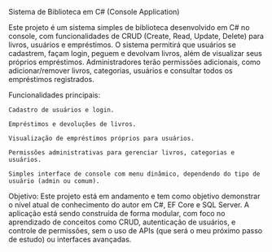 Sistema de Biblioteca em C# (Console Application)

Este projeto é um sistema simples de biblioteca desenvolvido em C# no console, com funcionalidades de CRUD (Create, Read, Update, Delete) para livros, usuários e empréstimos. O sistema permitirá que usuários se cadastrem, façam login, peguem e devolvam livros, além de visualizar seus próprios empréstimos. Administradores terão permissões adicionais, como adicionar/remover livros, categorias, usuários e consultar todos os empréstimos registrados.

Funcionalidades principais:

    Cadastro de usuários e login.

    Empréstimos e devoluções de livros.

    Visualização de empréstimos próprios para usuários.

    Permissões administrativas para gerenciar livros, categorias e usuários.

    Simples interface de console com menu dinâmico, dependendo do tipo de usuário (admin ou comum).

Objetivo:
Este projeto está em andamento e tem como objetivo demonstrar o nível atual de conhecimento do autor em C#, EF Core e SQL Server. A aplicação está sendo construída de forma modular, com foco no aprendizado de conceitos como CRUD, autenticação de usuários, e controle de permissões, sem o uso de APIs (que será o meu próximo passo de estudo) ou interfaces avançadas.
